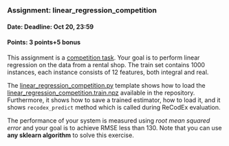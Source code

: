 ### Assignment: linear_regression_competition
#### Date: Deadline: Oct 20, 23:59
#### Points: 3 points+5 bonus

This assignment is a [competition task](#competitions). Your goal
is to perform linear regression on the data from a rental shop.
The train set contains 1000 instances, each instance consists of 12 features,
both integral and real.

The [linear_regression_competition.py](https://github.com/ufal/npfl129/tree/master/labs/01/linear_regression_competition.py)
template shows how to load the
[linear_regression_competition.train.npz](https://github.com/ufal/npfl129/tree/master/labs/01/linear_regression_competition.train.npz)
available in the repository. Furthermore, it shows how to save a trained
estimator, how to load it, and it shows `recodex_predict` method which
is called during ReCodEx evaluation.

The performance of your system is measured using _root mean squared error_
and your goal is to achieve RMSE less than 130. Note that you can use
**any sklearn algorithm** to solve this exercise.
